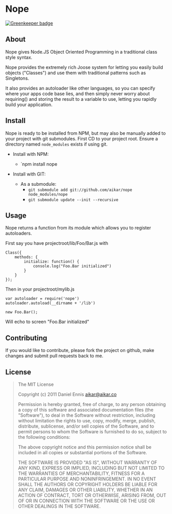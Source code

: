 # Nope

[![Greenkeeper badge](https://badges.greenkeeper.io/aikar/nope.svg)](https://greenkeeper.io/)

## About
Nope gives Node.JS Object Oriented Programming in a traditional class style syntax.

Nope provides the extremely rich Joose system for letting you easily build
objects ("Classes") and use them with traditional patterns such as Singletons.

It also provides an autoloader like other languages, so you can specify where
your apps code base lies, and then simply never worry about requiring() and
storing the result to a variable to use, letting you rapidly build your
application.

## Install
Nope is ready to be installed from NPM, but may also be manually added
to your project with git submodules. First CD to your project root.
Ensure a directory named `node_modules` exists if using git.

  - Install with NPM:
     - `npm install nope
     
  - Install with GIT:
     - As a submodule:
        - `git submodule add git://github.com/aikar/nope node_modules/nope`
        - `git submodule update --init --recursive`

## Usage
Nope returns a function from its module which allows you to register autoloaders.

First say you have projectroot/lib/Foo/Bar.js with

    Class({
        methods: {
            initialize: function() {
                console.log("Foo.Bar initialized")
            }
        }
    });

Then in your projectroot/mylib.js

    var autoloader = require('nope')    
    autoloader.autoload(__dirname + '/lib')
    
    new Foo.Bar();
    
Will echo to screen "Foo.Bar initialized"
    
## Contributing
If you would like to contribute, please fork the project on github, make changes
and submit pull requests back to me.

## License
> The MIT License
>
>  Copyright (c) 2011 Daniel Ennis <aikar@aikar.co>
>
> Permission is hereby granted, free of charge, to any person obtaining a copy
> of this software and associated documentation files (the "Software"), to deal
> in the Software without restriction, including without limitation the rights
> to use, copy, modify, merge, publish, distribute, sublicense, and/or sell
> copies of the Software, and to permit persons to whom the Software is
> furnished to do so, subject to the following conditions:
>
> The above copyright notice and this permission notice shall be included in
> all copies or substantial portions of the Software.
>
> THE SOFTWARE IS PROVIDED "AS IS", WITHOUT WARRANTY OF ANY KIND, EXPRESS OR
> IMPLIED, INCLUDING BUT NOT LIMITED TO THE WARRANTIES OF MERCHANTABILITY,
> FITNESS FOR A PARTICULAR PURPOSE AND NONINFRINGEMENT. IN NO EVENT SHALL THE
> AUTHORS OR COPYRIGHT HOLDERS BE LIABLE FOR ANY CLAIM, DAMAGES OR OTHER
> LIABILITY, WHETHER IN AN ACTION OF CONTRACT, TORT OR OTHERWISE, ARISING FROM,
> OUT OF OR IN CONNECTION WITH THE SOFTWARE OR THE USE OR OTHER DEALINGS IN
> THE SOFTWARE.
